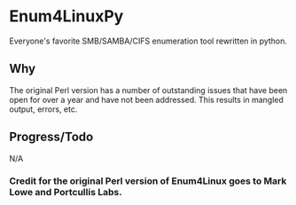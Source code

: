 # Enum4LinuxPy
Everyone's favorite SMB/SAMBA/CIFS enumeration tool rewritten in python.

## Why
The original Perl version has a number of outstanding issues that have been open for over a year and have not been addressed. This results in mangled output, errors, etc.

## Progress/Todo
N/A

### **Credit for the original Perl version of Enum4Linux goes to Mark Lowe and Portcullis Labs.**
